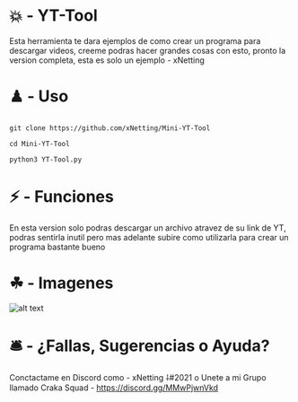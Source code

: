 # 💥 - YT-Tool

Esta herramienta te dara ejemplos de como crear un programa para descargar videos, creeme podras hacer grandes cosas con esto, pronto la version completa, esta es solo un ejemplo - xNetting

# ♟ - Uso 

```

git clone https://github.com/xNetting/Mini-YT-Tool

cd Mini-YT-Tool

python3 YT-Tool.py

```


# ⚡ - Funciones

En esta version solo podras descargar un archivo atravez de su link de YT, podras sentirla inutil pero mas adelante subire como utilizarla para crear un programa bastante bueno

# ☘ - Imagenes

![alt text](https://cdn.discordapp.com/attachments/753459740335538272/858583411801980958/unknown.png)

# 🛎 - ¿Fallas, Sugerencias o Ayuda?

Conctactame en Discord como - xNetting ⸸#2021 o Unete a mi Grupo llamado Craka Squad - https://discord.gg/MMwPjwnVkd 
